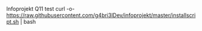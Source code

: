 Infoprojekt Q11 
test
curl -o- https://raw.githubusercontent.com/g4bri3lDev/infoprojekt/master/installscript.sh | bash
